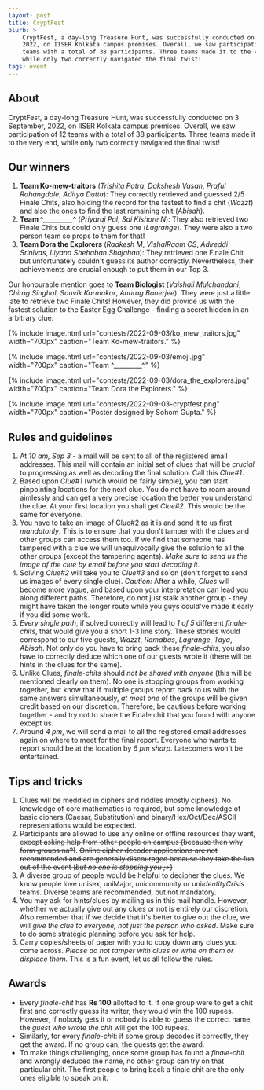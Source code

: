 ```yaml
---
layout: post
title: CryptFest
blurb: >
    CryptFest, a day-long Treasure Hunt, was successfully conducted on 3 September,
    2022, on IISER Kolkata campus premises. Overall, we saw participation of 12
    teams with a total of 38 participants. Three teams made it to the very end,
    while only two correctly navigated the final twist!
tags: event
---
```



## About

CryptFest, a day-long Treasure Hunt, was successfully conducted on 3 September,
2022, on IISER Kolkata campus premises. Overall, we saw participation of 12
teams with a total of 38 participants. Three teams made it to the very end,
while only two correctly navigated the final twist!


## Our winners

1. **Team Ko-mew-traitors** (_Trishita Patra_, _Dakshesh Vasan_, _Praful
   Rahangdale_, _Aditya Dutta_): They correctly retrieved and guessed 2/5
   Finale Chits, also holding the record for the fastest to find a chit
   (_Wazzt_) and also the ones to find the last remaining chit (_Abisah_).
2. **Team ^_\_\_\_\_\_\_\_\_\__^** (_Priyaraj Pal_, _Sai Kishore N_): They also
   retrieved two Finale Chits but could only guess one (_Lagrange_). They were
   also a two person team so props to them for that!
3. **Team Dora the Explorers** (_Raakesh M_, _VishalRaam CS_, _Adireddi
   Srinivas_, _Liyana Shehaban Shajahan_): They retrieved one Finale Chit but
   unfortunately couldn't guess its author correctly. Nevertheless, their
   achievements are crucial enough to put them in our Top 3.

Our honourable mention goes to **Team Biologist** (_Vaishali Mulchandani_,
_Chirag Singhal_, _Souvik Karmakar_, _Anurag Banerjee_). They were just a
little late to retrieve two Finale Chits! However, they did provide us with the
fastest solution to the Easter Egg Challenge - finding a secret hidden in an
arbitrary clue.


{% include image.html
    url="contests/2022-09-03/ko_mew_traitors.jpg"
    width="700px"
    caption="Team Ko-mew-traitors."
%}

{% include image.html
    url="contests/2022-09-03/emoji.jpg"
    width="700px"
    caption="Team ^\_\_\_\_\_\_\_\_\_^."
%}

{% include image.html
    url="contests/2022-09-03/dora_the_explorers.jpg"
    width="700px"
    caption="Team Dora the Explorers."
%}


{% include image.html
    url="contests/2022-09-03-cryptfest.png"
    width="700px"
    caption="Poster designed by Sohom Gupta."
%}


## Rules and guidelines

1. At *10 am, Sep 3* - a mail will be sent to all of the registered email
   addresses. This mail will contain an initial set of clues that will be
   *crucial* to progressing as well as decoding the final solution. Call this
   *Clue#1*.
2. Based upon *Clue#1* (which would be fairly simple), you can start
   pinpointing locations for the next clue. You do not have to roam around
   aimlessly and can get a very precise location the better you understand the
   clue. At your first location you shall get *Clue#2.* This would be the same
   for everyone.
3. You have to take an image of Clue#2 as it is and send it to us first
   *mandatorily*. This is to ensure that you don't tamper with the clues and
   other groups can access them too. If we find that someone has tampered with
   a clue we will unequivocally give the solution to all the other groups
   (except the tampering agents). _Make sure to send us the image of the clue
   by email before you start decoding it._
4. Solving *Clue#2* will take you to *Clue#3* and so on (don't forget to send
   us images of every single clue). *Caution:* After a while, *Clues* will
   become more vague, and based upon your interpretation can lead you along
   different paths. Therefore, do not just stalk another group - they might
   have taken the longer route while you guys could've made it early if you did
   some work.
5. _Every single path_, if solved correctly will lead to _1 of 5_ different
   *finale-chits*, that would give you a short 1-3 line story. These stories
   would correspond to our five guests, *Wazzt*, *Ramabas*, *Lagrange*, *Taya*,
   *Abisah*. Not only do you have to bring back these *finale-chits*, you also
   have to correctly deduce which one of our guests wrote it (there will be
   hints in the clues for the same).
6. Unlike Clues, *finale-chits* should *not be shared with anyone* (this will
   be mentioned clearly on them). No one is stopping groups from working
   together, but know that if multiple groups report back to us with the same
   answers simultaneously, *at most one* of the groups will be given credit
   based on our discretion. Therefore, be cautious before working together -
   and try not to share the Finale chit that you found with anyone except us.
7. Around *4 pm*, we will send a mail to all the registered email addresses
   again on where to meet for the final report. Everyone who wants to report
   should be at the location by *6 pm sharp*. Latecomers won't be entertained.


## Tips and tricks

1. Clues will be meddled in ciphers and riddles (mostly ciphers). No knowledge
   of core mathematics is required, but some knowledge of basic ciphers
   (Caesar, Substitution) and binary/Hex/Oct/Dec/ASCII representations would be
   expected.
2. Participants are allowed to use any online or offline resources they want,
   ~~except asking help from other people on campus (because then why form
   groups na?)~~. ~~Online cipher decoder applications are not recommended and
   are generally discouraged because they take the fun out of the event (*but
   no one is stopping you ;>*)~~
3. A diverse group of people would be helpful to decipher the clues. We know
   people love unisex, uniMajor, unicommunity or uni*IdentityCrisis* teams.
   Diverse teams are recommended, but not mandatory.
4. You may ask for hints/clues by mailing us in this mail handle.  However,
   whether we actually give out any clues or not is entirely our discretion.
   Also remember that if we decide that it's better to give out the clue, we
   will *give the clue to everyone, not just the person who asked*. Make sure
   to do some strategic planning before you ask for help.
5. Carry copies/sheets of paper with you to copy down any clues you come
   across. *Please do not tamper with clues or write on them or displace them.*
   This is a fun event, let us all follow the rules.


## Awards

- Every *finale-chit* has **Rs 100** allotted to it. If one group were to get a
  chit first and correctly guess its writer, they would win the 100 rupees.
  However, if nobody gets it or nobody is able to guess the correct name, the
  *guest who wrote the chit* will get the 100 rupees.
- Similarly, for every *finale-chit*: if some group decodes it correctly, they
  get the award. If no group can, the guests get the award.
- To make things challenging, once some group has found a *finale-chit* and
  wrongly deduced the name, no other group can try on that particular chit. The
  first people to bring back a finale chit are the only ones eligible to speak
  on it.



